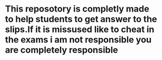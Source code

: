 # This reposotory is completly made to help students to get answer to the slips.If it is missused like to cheat in the exams i am not responsible you are completely responsible
